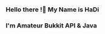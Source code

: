 ### Hello there !👋  My Name is HaDi
###  I'm Amateur Bukkit API & Java

<!--
**HqDi96/HqDi96** is a ✨ _special_ ✨ repository because its `README.md` (this file) appears on your GitHub profile.

Here are some ideas to get you started:

- 🔭 I’m currently working on Myself
- 🌱 I’m currently learning Bukkit API & Java and Python
- 📫 How to reach me? HaaaaaaaaDiii#3840 or https://discord.gg/ABTf3VxhHA
@@ -16,7 +18,6 @@
<h3 align="left">Languages and Tools:</h3>
<p align="left"> <a href="https://www.java.com" target="_blank" rel="noreferrer"> <img src="https://raw.githubusercontent.com/devicons/devicon/master/icons/java/java-original.svg" alt="java" width="40" height="40"/> </a> <a href="https://developer.mozilla.org/en-US/docs/Web/JavaScript" target="_blank" rel="noreferrer"> <img src="https://raw.githubusercontent.com/devicons/devicon/master/icons/javascript/javascript-original.svg" alt="javascript" width="40" height="40"/> </a> <a href="https://www.mongodb.com/" target="_blank" rel="noreferrer"> <img src="https://raw.githubusercontent.com/devicons/devicon/master/icons/mongodb/mongodb-original-wordmark.svg" alt="mongodb" width="40" height="40"/> </a> <a href="https://www.mysql.com/" target="_blank" rel="noreferrer"> <img src="https://raw.githubusercontent.com/devicons/devicon/master/icons/mysql/mysql-original-wordmark.svg" alt="mysql" width="40" height="40"/> </a> <a href="https://www.php.net" target="_blank" rel="noreferrer"> <img src="https://raw.githubusercontent.com/devicons/devicon/master/icons/php/php-original.svg" alt="php" width="40" height="40"/> </a> </p>

- [![RipWindows's github stats](https://github-readme-stats.vercel.app/api?username=ripwindows&count_private=true&show_icons=true&theme=radical&hide_rank=false)](https://github.com/anuraghazra/github-readme-stats)
-
- [![Top Langs](https://github-readme-stats.vercel.app/api/top-langs/?username=ripwindows)](https://github.com/anuraghazra/github-readme-stats)
+ <p><img align="left" src="https://github-readme-stats.vercel.app/api/top-langs?username=ripwindows&show_icons=true&locale=en&layout=compact" alt="ripwindows" /></p>

+ <p>&nbsp;<img align="center" src="https://github-readme-stats.vercel.app/api?username=ripwindows&show_icons=true&locale=en" alt="ripwindows" /></p>
